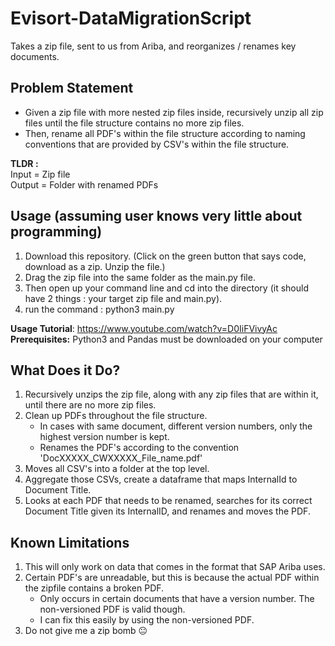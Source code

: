 # Evisort-DataMigrationScript
Takes a zip file, sent to us from Ariba, and reorganizes / renames key documents.

## Problem Statement
* Given a zip file with more nested zip files inside, recursively unzip all zip files until the file structure contains no more zip files.  
* Then, rename all PDF's within the file structure according to naming conventions that are provided by CSV's within the file structure. 

**TLDR :**  
Input = Zip file  
Output = Folder with renamed PDFs

## Usage (assuming user knows very little about programming)
1. Download this repository. (Click on the green button that says code, download as a zip. Unzip the file.)
2. Drag the zip file into the same folder as the main.py file.  
3. Then open up your command line and cd into the directory (it should have 2 things : your target zip file and main.py).  
4. run the command : python3 main.py  

**Usage Tutorial**: https://www.youtube.com/watch?v=D0IiFVivyAc
 **Prerequisites:** Python3 and Pandas must be downloaded on your computer

## What Does it Do?
1. Recursively unzips the zip file, along with any zip files that are within it, until there are no more zip files.  
2. Clean up PDFs throughout the file structure.  
    - In cases with same document, different version numbers, only the highest version number is kept. 
    - Renames the PDF's according to the convention 'DocXXXXX_CWXXXXX_File_name.pdf'
3. Moves all CSV's into a folder at the top level.  
4. Aggregate those CSVs, create a dataframe that maps InternalId to Document Title. 
5. Looks at each PDF that needs to be renamed, searches for its correct Document Title given its InternalID, and renames and moves the PDF.

## Known Limitations
1. This will only work on data that comes in the format that SAP Ariba uses.
2. Certain PDF's are unreadable, but this is because the actual PDF within the zipfile contains a broken PDF.
    - Only occurs in certain documents that have a version number. The non-versioned PDF is valid though.
    - I can fix this easily by using the non-versioned PDF.
3. Do not give me a zip bomb 😐

